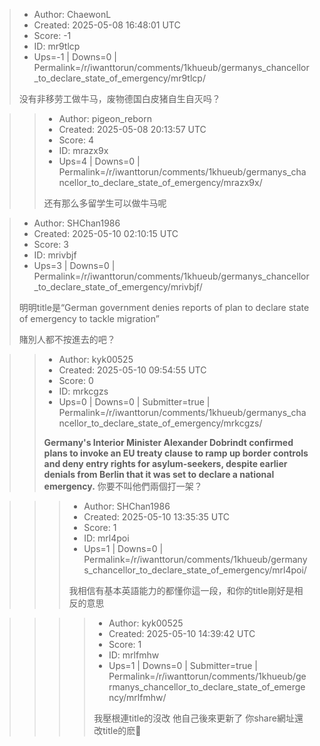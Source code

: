 > - Author: ChaewonL
> - Created: 2025-05-08 16:48:01 UTC
> - Score: -1
> - ID: mr9tlcp
> - Ups=-1 | Downs=0 | Permalink=/r/iwanttorun/comments/1khueub/germanys_chancellor_to_declare_state_of_emergency/mr9tlcp/
>
> 没有非移劳工做牛马，废物德国白皮猪自生自灭吗？

>> - Author: pigeon_reborn
>> - Created: 2025-05-08 20:13:57 UTC
>> - Score: 4
>> - ID: mrazx9x
>> - Ups=4 | Downs=0 | Permalink=/r/iwanttorun/comments/1khueub/germanys_chancellor_to_declare_state_of_emergency/mrazx9x/
>>
>> 还有那么多留学生可以做牛马呢

> - Author: SHChan1986
> - Created: 2025-05-10 02:10:15 UTC
> - Score: 3
> - ID: mrivbjf
> - Ups=3 | Downs=0 | Permalink=/r/iwanttorun/comments/1khueub/germanys_chancellor_to_declare_state_of_emergency/mrivbjf/
>
> 明明title是“German government denies reports of plan to declare state of emergency to tackle migration”
> 
> 賭別人都不按進去的吧？

>> - Author: kyk00525
>> - Created: 2025-05-10 09:54:55 UTC
>> - Score: 0
>> - ID: mrkcgzs
>> - Ups=0 | Downs=0 | Submitter=true | Permalink=/r/iwanttorun/comments/1khueub/germanys_chancellor_to_declare_state_of_emergency/mrkcgzs/
>>
>> **Germany's Interior Minister Alexander Dobrindt confirmed plans to invoke an EU treaty clause to ramp up border controls and deny entry rights for asylum-seekers, despite earlier denials from Berlin that it was set to declare a national emergency.**  你要不叫他們兩個打一架？

>>> - Author: SHChan1986
>>> - Created: 2025-05-10 13:35:35 UTC
>>> - Score: 1
>>> - ID: mrl4poi
>>> - Ups=1 | Downs=0 | Permalink=/r/iwanttorun/comments/1khueub/germanys_chancellor_to_declare_state_of_emergency/mrl4poi/
>>>
>>> 我相信有基本英語能力的都懂你這一段，和你的title剛好是相反的意思

>>>> - Author: kyk00525
>>>> - Created: 2025-05-10 14:39:42 UTC
>>>> - Score: 1
>>>> - ID: mrlfmhw
>>>> - Ups=1 | Downs=0 | Submitter=true | Permalink=/r/iwanttorun/comments/1khueub/germanys_chancellor_to_declare_state_of_emergency/mrlfmhw/
>>>>
>>>> 我壓根連title的沒改
>>>> 他自己後來更新了 
>>>> 你share網址還改title的麽🧐
